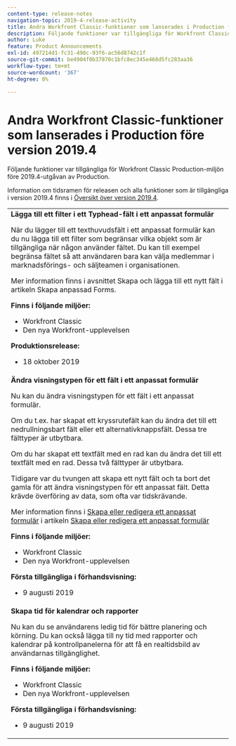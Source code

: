 ```yaml
---
content-type: release-notes
navigation-topic: 2019-4-release-activity
title: Andra Workfront Classic-funktioner som lanserades i Production före version 2019.4
description: Följande funktioner var tillgängliga för Workfront Classic Production-miljön före 2019.4-utgåvan av Production.
author: Luke
feature: Product Announcements
exl-id: 497214d1-fc31-498c-93f6-ac56d8742c1f
source-git-commit: be4904f0b37870c1bfc8ec345e468d5fc283aa36
workflow-type: tm+mt
source-wordcount: '367'
ht-degree: 0%

---
```


# Andra Workfront Classic-funktioner som lanserades i Production före version 2019.4

Följande funktioner var tillgängliga för Workfront Classic Production-miljön före 2019.4-utgåvan av Production.

Information om tidsramen för releasen och alla funktioner som är tillgängliga i version 2019.4 finns i [Översikt över version 2019.4](../../../../product-announcements/product-releases/quarterly-release-archive/2019.4-release-activity/2019.4-release-activity-overview.md).

<table style="table-layout:auto"> 
 <col> 
 <tbody> 
  <tr> 
   <td> <strong>Lägga till ett filter i ett Typhead-fält i ett anpassat formulär</strong> <p>När du lägger till ett texthuvudsfält i ett anpassat formulär kan du nu lägga till ett filter som begränsar vilka objekt som är tillgängliga när någon använder fältet. Du kan till exempel begränsa fältet så att användaren bara kan välja medlemmar i marknadsförings- och säljteamen i organisationen.</p> <p>Mer information finns i avsnittet Skapa och lägga till ett nytt fält i artikeln Skapa anpassad Forms.</p> 
    <div class="workfront_plans"> 
     <p><strong>Finns i följande miljöer:</strong> </p> 
     <ul> 
      <li>Workfront Classic</li> 
      <li>Den nya Workfront-upplevelsen</li> 
     </ul> 
     <p><strong>Produktionsrelease:</strong> </p> 
     <ul> 
      <li> 18 oktober 2019</li> 
     </ul> 
    </div>  </td> 
  </tr> 
  <tr> 
   <td> 
    <div> 
     <strong>Ändra visningstypen för ett fält i ett anpassat formulär</strong> 
     <p>Nu kan du ändra visningstypen för ett fält i ett anpassat formulär.</p> 
     <p>Om du t.ex. har skapat ett kryssrutefält kan du ändra det till ett nedrullningsbart fält eller ett alternativknappsfält. Dessa tre fälttyper är utbytbara.</p> 
     <p>Om du har skapat ett textfält med en rad kan du ändra det till ett textfält med en rad. Dessa två fälttyper är utbytbara.</p> 
     <p>Tidigare var du tvungen att skapa ett nytt fält och ta bort det gamla för att ändra visningstypen för ett anpassat fält. Detta krävde överföring av data, som ofta var tidskrävande.</p> 
     <p>Mer information finns i <a href="../../../../administration-and-setup/customize-workfront/create-manage-custom-forms/create-or-edit-a-custom-form.md#create" class="MCXref xref" xrefformat="{para}">Skapa eller redigera ett anpassat formulär</a> i artikeln <a href="../../../../administration-and-setup/customize-workfront/create-manage-custom-forms/create-or-edit-a-custom-form.md" class="MCXref xref" xrefformat="{para}">Skapa eller redigera ett anpassat formulär</a></p> 
     <div class="workfront_plans"> 
      <p><strong>Finns i följande miljöer:</strong> </p> 
      <ul> 
       <li>Workfront Classic</li> 
       <li>Den nya Workfront-upplevelsen</li> 
      </ul> 
      <p><strong>Första tillgängliga i förhandsvisning:</strong> </p> 
      <ul> 
       <li>9 augusti 2019</li> 
      </ul> 
     </div> 
     </div> </td> 
  </tr> 
  <tr> 
   <td> 
    <div> 
     <strong>Skapa tid för kalendrar och rapporter</strong> 
     <p>Nu kan du se användarens ledig tid för bättre planering och körning. Du kan också lägga till ny tid med rapporter och kalendrar på kontrollpanelerna för att få en realtidsbild av användarnas tillgänglighet.</p> 
     <div class="workfront_plans"> 
      <p><strong>Finns i följande miljöer:</strong> </p> 
      <ul> 
       <li>Workfront Classic</li> 
       <li>Den nya Workfront-upplevelsen</li> 
      </ul> 
      <p><strong>Första tillgängliga i förhandsvisning:</strong> </p> 
      <ul> 
       <li>9 augusti 2019</li> 
      </ul> 
     </div> 
     </div> </td> 
  </tr> 
 </tbody> 
</table>
